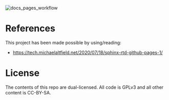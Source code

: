 ![docs_pages_workflow](https://github.com/lejen-code/rtd-github-pages/workflows/docs_pages_workflow/badge.svg?branch=master)


# References

This project has been made possible by using/reading:

 * https://tech.michaelaltfield.net/2020/07/18/sphinx-rtd-github-pages-1/
# License

The contents of this repo are dual-licensed. All code is GPLv3 and all other content is CC-BY-SA.
